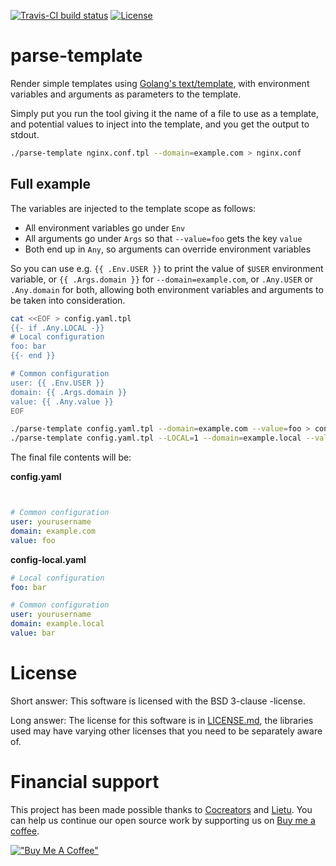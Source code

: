 [![Travis-CI build status](https://travis-ci.org/lieturd/parse-template.svg?branch=master)](https://travis-ci.org/lieturd/parse-template)
[![License](https://img.shields.io/badge/License-BSD%203--Clause-blue.svg)](https://opensource.org/licenses/BSD-3-Clause)


# parse-template

Render simple templates using [Golang's text/template](https://golang.org/pkg/text/template/), with environment variables and arguments as parameters to the template.

Simply put you run the tool giving it the name of a file to use as a template, and potential values to inject into the template, and you get the output to stdout.

```bash
./parse-template nginx.conf.tpl --domain=example.com > nginx.conf 
```


## Full example

The variables are injected to the template scope as follows:

 - All environment variables go under `Env`
 - All arguments go under `Args` so that `--value=foo` gets the key `value`
 - Both end up in `Any`, so arguments can override environment variables

So you can use e.g. `{{ .Env.USER }}` to print the value of `$USER` environment variable, or `{{ .Args.domain }}` for `--domain=example.com`, or `.Any.USER` or `.Any.domain` for both, allowing both environment variables and arguments to be taken into consideration.

```bash
cat <<EOF > config.yaml.tpl
{{- if .Any.LOCAL -}}
# Local configuration
foo: bar
{{- end }}

# Common configuration
user: {{ .Env.USER }}
domain: {{ .Args.domain }}
value: {{ .Any.value }}
EOF

./parse-template config.yaml.tpl --domain=example.com --value=foo > config.yaml
./parse-template config.yaml.tpl --LOCAL=1 --domain=example.local --value=bar > config-local.yaml
```

The final file contents will be:

**config.yaml**
```yaml


# Common configuration
user: yourusername
domain: example.com
value: foo
```

**config-local.yaml**
```yaml
# Local configuration
foo: bar

# Common configuration
user: yourusername
domain: example.local
value: bar
```


# License

Short answer: This software is licensed with the BSD 3-clause -license.

Long answer: The license for this software is in [LICENSE.md](./LICENSE.md), the libraries used may have varying other licenses that you need to be separately aware of.


# Financial support

This project has been made possible thanks to [Cocreators](https://cocreators.ee) and [Lietu](https://lietu.net). You can help us continue our open source work by supporting us on [Buy me a coffee](https://www.buymeacoffee.com/cocreators).

[!["Buy Me A Coffee"](https://www.buymeacoffee.com/assets/img/custom_images/orange_img.png)](https://www.buymeacoffee.com/cocreators)
